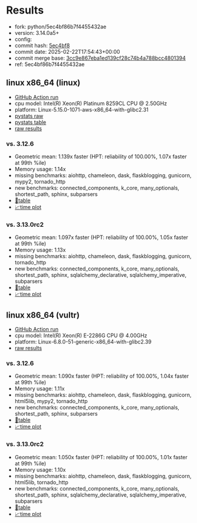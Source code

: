 # Results

- fork: python/5ec4bf86b7f4455432ae
- version: 3.14.0a5+
- config: 
- commit hash: [5ec4bf8](https://github.com/python/cpython/commit/5ec4bf8)
- commit date: 2025-02-22T17:54:43+00:00
- commit merge base: [3cc9e867eba1ed139cf28c74b4a788bcc4801394](https://github.com/python/cpython/commit/3cc9e867eba1ed139cf28c74b4a788bcc4801394)
- ref: 5ec4bf86b7f4455432ae

## linux x86_64 (linux)

- [GitHub Action run](https://github.com/facebookexperimental/free-threading-benchmarking/actions/runs/13477790620)
- cpu model: Intel(R) Xeon(R) Platinum 8259CL CPU @ 2.50GHz
- platform: Linux-5.15.0-1071-aws-x86_64-with-glibc2.31
- [pystats raw](bm-20250222-linux-x86_64-python-5ec4bf86b7f4455432ae-3.14.0a5%2B-5ec4bf8-pystats.json)
- [pystats table](bm-20250222-linux-x86_64-python-5ec4bf86b7f4455432ae-3.14.0a5%2B-5ec4bf8-pystats.md)
- [raw results](bm-20250222-linux-x86_64-python-5ec4bf86b7f4455432ae-3.14.0a5%2B-5ec4bf8.json)

### vs. 3.12.6

- Geometric mean: 1.139x faster (HPT: reliability of 100.00%, 1.07x faster at 99th %ile)
- Memory usage: 1.14x
- missing benchmarks: aiohttp, chameleon, dask, flaskblogging, gunicorn, mypy2, tornado_http
- new benchmarks: connected_components, k_core, many_optionals, shortest_path, sphinx, subparsers
- [📄table](bm-20250222-linux-x86_64-python-5ec4bf86b7f4455432ae-3.14.0a5%2B-5ec4bf8-vs-3.12.6.md)
- [📈time plot](bm-20250222-linux-x86_64-python-5ec4bf86b7f4455432ae-3.14.0a5%2B-5ec4bf8-vs-3.12.6.svg)

### vs. 3.13.0rc2

- Geometric mean: 1.097x faster (HPT: reliability of 100.00%, 1.05x faster at 99th %ile)
- Memory usage: 1.13x
- missing benchmarks: aiohttp, chameleon, dask, flaskblogging, gunicorn, tornado_http
- new benchmarks: connected_components, k_core, many_optionals, shortest_path, sphinx, sqlalchemy_declarative, sqlalchemy_imperative, subparsers
- [📄table](bm-20250222-linux-x86_64-python-5ec4bf86b7f4455432ae-3.14.0a5%2B-5ec4bf8-vs-3.13.0rc2.md)
- [📈time plot](bm-20250222-linux-x86_64-python-5ec4bf86b7f4455432ae-3.14.0a5%2B-5ec4bf8-vs-3.13.0rc2.svg)

## linux x86_64 (vultr)

- [GitHub Action run](https://github.com/facebookexperimental/free-threading-benchmarking/actions/runs/13477790620)
- cpu model: Intel(R) Xeon(R) E-2286G CPU @ 4.00GHz
- platform: Linux-6.8.0-51-generic-x86_64-with-glibc2.39
- [raw results](bm-20250222-vultr-x86_64-python-5ec4bf86b7f4455432ae-3.14.0a5%2B-5ec4bf8.json)

### vs. 3.12.6

- Geometric mean: 1.090x faster (HPT: reliability of 100.00%, 1.04x faster at 99th %ile)
- Memory usage: 1.11x
- missing benchmarks: aiohttp, chameleon, dask, flaskblogging, gunicorn, html5lib, mypy2, tornado_http
- new benchmarks: connected_components, k_core, many_optionals, shortest_path, sphinx, subparsers
- [📄table](bm-20250222-vultr-x86_64-python-5ec4bf86b7f4455432ae-3.14.0a5%2B-5ec4bf8-vs-3.12.6.md)
- [📈time plot](bm-20250222-vultr-x86_64-python-5ec4bf86b7f4455432ae-3.14.0a5%2B-5ec4bf8-vs-3.12.6.svg)

### vs. 3.13.0rc2

- Geometric mean: 1.050x faster (HPT: reliability of 100.00%, 1.01x faster at 99th %ile)
- Memory usage: 1.10x
- missing benchmarks: aiohttp, chameleon, dask, flaskblogging, gunicorn, html5lib, tornado_http
- new benchmarks: connected_components, k_core, many_optionals, shortest_path, sphinx, sqlalchemy_declarative, sqlalchemy_imperative, subparsers
- [📄table](bm-20250222-vultr-x86_64-python-5ec4bf86b7f4455432ae-3.14.0a5%2B-5ec4bf8-vs-3.13.0rc2.md)
- [📈time plot](bm-20250222-vultr-x86_64-python-5ec4bf86b7f4455432ae-3.14.0a5%2B-5ec4bf8-vs-3.13.0rc2.svg)


